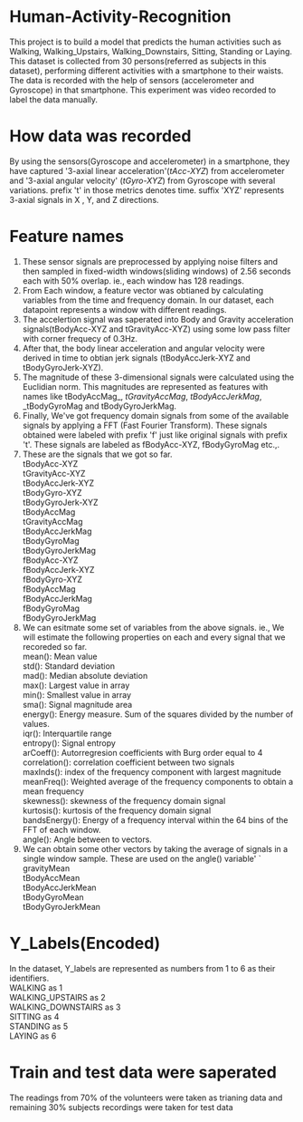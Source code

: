 # Human-Activity-Recognition
This project is to build a model that predicts the human activities such as Walking, Walking_Upstairs, Walking_Downstairs, Sitting, Standing or Laying.
This dataset is collected from 30 persons(referred as subjects in this dataset), performing different activities with a smartphone to their waists.
The data is recorded with the help of sensors (accelerometer and Gyroscope) in that smartphone. This experiment was video recorded to label the data manually.
# How data was recorded
By using the sensors(Gyroscope and accelerometer) in a smartphone, they have captured '3-axial linear acceleration'(_tAcc-XYZ_) from accelerometer and '3-axial angular velocity' (_tGyro-XYZ_) from Gyroscope with several variations.
prefix 't' in those metrics denotes time.
suffix 'XYZ' represents 3-axial signals in X , Y, and Z directions.
# Feature names
1. These sensor signals are preprocessed by applying noise filters and then sampled in fixed-width windows(sliding windows) of 2.56 seconds each with 50% overlap. ie., each window has 128 readings.</br>
2. From Each window, a feature vector was obtianed by calculating variables from the time and frequency domain.
In our dataset, each datapoint represents a window with different readings.</br>
3. The accelertion signal was saperated into Body and Gravity acceleration signals(tBodyAcc-XYZ and tGravityAcc-XYZ) using some low pass filter with corner frequecy of 0.3Hz.</br>
4. After that, the body linear acceleration and angular velocity were derived in time to obtian jerk signals (tBodyAccJerk-XYZ and tBodyGyroJerk-XYZ).</br>
5. The magnitude of these 3-dimensional signals were calculated using the Euclidian norm. This magnitudes are represented as features with names like tBodyAccMag_, _tGravityAccMag_, _tBodyAccJerkMag_, _tBodyGyroMag and tBodyGyroJerkMag.</br>
6. Finally, We've got frequency domain signals from some of the available signals by applying a FFT (Fast Fourier Transform). These signals obtained were labeled with prefix 'f' just like original signals with prefix 't'. These signals are labeled as fBodyAcc-XYZ, fBodyGyroMag etc.,.</br>
7. These are the signals that we got so far.</br>
tBodyAcc-XYZ</br>
tGravityAcc-XYZ</br>
tBodyAccJerk-XYZ</br>
tBodyGyro-XYZ</br>
tBodyGyroJerk-XYZ</br>
tBodyAccMag</br>
tGravityAccMag</br>
tBodyAccJerkMag</br>
tBodyGyroMag</br>
tBodyGyroJerkMag</br>
fBodyAcc-XYZ</br>
fBodyAccJerk-XYZ</br>
fBodyGyro-XYZ</br>
fBodyAccMag</br>
fBodyAccJerkMag</br>
fBodyGyroMag</br>
fBodyGyroJerkMag</br>
8. We can esitmate some set of variables from the above signals. ie., We will estimate the following properties on each and every signal that we recoreded so far.</br>
mean(): Mean value</br>
std(): Standard deviation</br>
mad(): Median absolute deviation</br>
max(): Largest value in array</br>
min(): Smallest value in array</br>
sma(): Signal magnitude area</br>
energy(): Energy measure. Sum of the squares divided by the number of values.</br>
iqr(): Interquartile range</br>
entropy(): Signal entropy</br>
arCoeff(): Autorregresion coefficients with Burg order equal to 4</br>
correlation(): correlation coefficient between two signals</br>
maxInds(): index of the frequency component with largest magnitude</br>
meanFreq(): Weighted average of the frequency components to obtain a mean frequency</br>
skewness(): skewness of the frequency domain signal</br>
kurtosis(): kurtosis of the frequency domain signal</br>
bandsEnergy(): Energy of a frequency interval within the 64 bins of the FFT of each window.</br>
angle(): Angle between to vectors.</br>
9. We can obtain some other vectors by taking the average of signals in a single window sample. These are used on the angle() variable' `</br>
gravityMean</br>
tBodyAccMean</br>
tBodyAccJerkMean</br>
tBodyGyroMean</br>
tBodyGyroJerkMean</br>
# Y_Labels(Encoded)
In the dataset, Y_labels are represented as numbers from 1 to 6 as their identifiers.</br>
WALKING as 1</br>
WALKING_UPSTAIRS as 2</br>
WALKING_DOWNSTAIRS as 3</br>
SITTING as 4</br>
STANDING as 5</br>
LAYING as 6</br>
# Train and test data were saperated
The readings from 70% of the volunteers were taken as trianing data and remaining 30% subjects recordings were taken for test data
